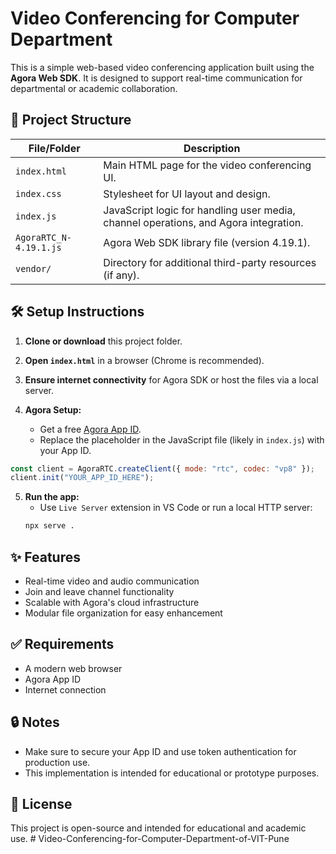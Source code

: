 # Video Conferencing for Computer Department

This is a simple web-based video conferencing application built using the **Agora Web SDK**. It is designed to support real-time communication for departmental or academic collaboration.

## 📁 Project Structure

| File/Folder               | Description |
|---------------------------|-------------|
| `index.html`              | Main HTML page for the video conferencing UI. |
| `index.css`               | Stylesheet for UI layout and design. |
| `index.js`                | JavaScript logic for handling user media, channel operations, and Agora integration. |
| `AgoraRTC_N-4.19.1.js`    | Agora Web SDK library file (version 4.19.1). |
| `vendor/`                 | Directory for additional third-party resources (if any). |

## 🛠️ Setup Instructions

1. **Clone or download** this project folder.

2. **Open `index.html`** in a browser (Chrome is recommended).

3. **Ensure internet connectivity** for Agora SDK or host the files via a local server.

4. **Agora Setup:**
   - Get a free [Agora App ID](https://www.agora.io/en/).
   - Replace the placeholder in the JavaScript file (likely in `index.js`) with your App ID.

```js
const client = AgoraRTC.createClient({ mode: "rtc", codec: "vp8" });
client.init("YOUR_APP_ID_HERE");
```

5. **Run the app:**
   - Use `Live Server` extension in VS Code or run a local HTTP server:
   ```bash
   npx serve .
   ```

## ✨ Features

- Real-time video and audio communication
- Join and leave channel functionality
- Scalable with Agora's cloud infrastructure
- Modular file organization for easy enhancement

## ✅ Requirements

- A modern web browser
- Agora App ID
- Internet connection

## 🔒 Notes

- Make sure to secure your App ID and use token authentication for production use.
- This implementation is intended for educational or prototype purposes.

## 📄 License

This project is open-source and intended for educational and academic use.
#   V i d e o - C o n f e r e n c i n g - f o r - C o m p u t e r - D e p a r t m e n t - o f - V I T - P u n e  
 